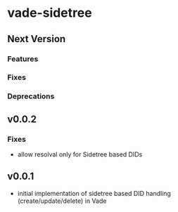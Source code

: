 # vade-sidetree

## Next Version

### Features

### Fixes

### Deprecations

## v0.0.2

### Fixes

- allow resolval only for Sidetree based DIDs

## v0.0.1

- initial implementation of sidetree based DID handling (create/update/delete) in Vade
